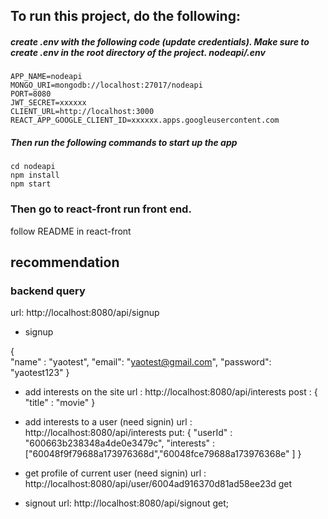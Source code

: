 ## To run this project, do the following:

##### create .env with the following code (update credentials). Make sure to create .env in the root directory of the project. nodeapi/.env

```
APP_NAME=nodeapi
MONGO_URI=mongodb://localhost:27017/nodeapi
PORT=8080
JWT_SECRET=xxxxxx
CLIENT_URL=http://localhost:3000
REACT_APP_GOOGLE_CLIENT_ID=xxxxxx.apps.googleusercontent.com
```

##### Then run the following commands to start up the app

```
cd nodeapi
npm install
npm start
```

### Then go to react-front run front end.

follow README in react-front

## recommendation

### backend query
url: http://localhost:8080/api/signup

- signup

{   
    "name" : "yaotest",
    "email": "yaotest@gmail.com",
    "password": "yaotest123"
}


- add interests on the site
  url : http://localhost:8080/api/interests
  post :
  {
  "title" : "movie"
  }

- add interests to a user (need signin)
  url : http://localhost:8080/api/interests
  put:
  {
  "userId" : "600663b238348a4de0e3479c",
  "interests" : ["60048f9f79688a173976368d","60048fce79688a173976368e" ]
  }

- get profile of current user (need signin)
  url : http://localhost:8080/api/user/6004ad916370d81ad58ee23d
  get

- signout
  url: http://localhost:8080/api/signout
  get;
